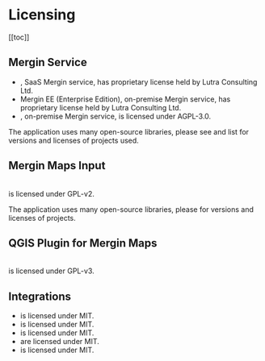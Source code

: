 # Licensing

[[toc]]

## Mergin Service

* <MainDomainNameLink desc="Mergin Cloud" />, SaaS Mergin service,  has proprietary license held by Lutra Consulting Ltd.
* Mergin EE (Enterprise Edition), on-premise Mergin service, has proprietary license held by Lutra Consulting Ltd.
* <GitHubRepo id="lutraconsulting/mergin" desc="Mergin CE (Community Edition)" />, on-premise Mergin service, is licensed under AGPL-3.0.

The application uses many open-source libraries, please see <GitHubRepo id="lutraconsulting/mergin/blob/master/server/Pipfile" desc="this" /> and <GitHubRepo id="lutraconsulting/mergin/blob/master/web-app/package.json" desc="this" /> list for versions and licenses of projects used.

## Mergin Maps Input
<br />
<GitHubRepo id="lutraconsulting/input" desc="Mergin Maps Input" /> is licensed under GPL-v2. 

The application uses many open-source libraries, please <GitHubRepo id="lutraconsulting/input-sdk/blob/master/versions.conf" desc="see this list" /> for versions and licenses of projects.

## QGIS Plugin for Mergin Maps
<br />
<GitHubRepo id="lutraconsulting/qgis-mergin-plugin" desc="QGIS Plugin for Mergin Maps" /> is licensed under GPL-v3.

## Integrations

* <GitHubRepo id="lutraconsulting/mergin-py-client" desc="Mergin Python Client/Module" /> is licensed under MIT. 
* <GitHubRepo id="lutraconsulting/mergin-cpp-client" desc="Mergin C++ Client/Module" /> is licensed under MIT.  
* <GitHubRepo id="lutraconsulting/mergin-media-sync" desc="Mergin Media Synchronisation" /> is licensed under MIT. 
* <GitHubRepo id="lutraconsulting/mergin-work-packages" desc="Mergin Work Packages" /> are licensed under MIT. 
* <GitHubRepo id="lutraconsulting/mergin-db-sync" desc="Mergin Database Synchronisation" /> is licensed under MIT. 